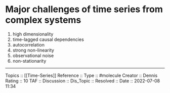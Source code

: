 # Major challenges of time series from complex systems
1. high dimensionality
2. time-lagged causal dependencies
3. autocorrelation
4. strong non-linearity
5. observational noise
6. non-stationarity 

---
Topics :: [[Time-Series]]
Reference ::
Type :: #molecule
Creator :: Dennis
Rating :: 10
TAF ::
Discussion ::
Dis_Topic :: 
Resolved ::
Date :: 2022-07-08 11:34

